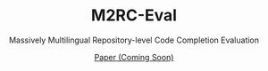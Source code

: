 <div align= "center">
    <h1> M2RC-Eval </h1>
</div>

<p align="center">  
Massively Multilingual Repository-level Code Completion Evaluation
</p>

<p align="center">  
<a href="">Paper (Coming Soon)</a>
</p>
